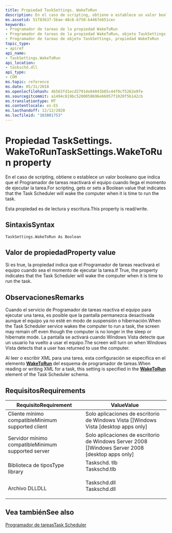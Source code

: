 ```yaml
---
title: Propiedad TaskSettings. WakeToRun
description: En el caso de scripting, obtiene o establece un valor booleano que indica que el Programador de tareas reactivará el equipo cuando llega el momento de ejecutar la tarea.
ms.assetid: 51f83637-5bae-48c6-b750-b4467e651cec
keywords:
- Programador de tareas de la propiedad WakeToRun
- Programador de tareas de la propiedad WakeToRun, objeto TaskSettings
- Programador de tareas de objeto TaskSettings, propiedad WakeToRun
topic_type:
- apiref
api_name:
- TaskSettings.WakeToRun
api_location:
- taskschd.dll
api_type:
- COM
ms.topic: reference
ms.date: 05/31/2018
ms.openlocfilehash: 4b563fd1ecd27914e84043b85c44f0cf5262e9fe
ms.sourcegitcommit: a1494c819bc5200050696e66057f1020f5b142cb
ms.translationtype: MT
ms.contentlocale: es-ES
ms.lasthandoff: 12/12/2020
ms.locfileid: "103801753"
---
```

# <a name="tasksettingswaketorun-property"></a><span data-ttu-id="7e7ea-106">Propiedad TaskSettings. WakeToRun</span><span class="sxs-lookup"><span data-stu-id="7e7ea-106">TaskSettings.WakeToRun property</span></span>

<span data-ttu-id="7e7ea-107">En el caso de scripting, obtiene o establece un valor booleano que indica que el Programador de tareas reactivará el equipo cuando llega el momento de ejecutar la tarea.</span><span class="sxs-lookup"><span data-stu-id="7e7ea-107">For scripting, gets or sets a Boolean value that indicates that the Task Scheduler will wake the computer when it is time to run the task.</span></span>

<span data-ttu-id="7e7ea-108">Esta propiedad es de lectura y escritura.</span><span class="sxs-lookup"><span data-stu-id="7e7ea-108">This property is read/write.</span></span>

## <a name="syntax"></a><span data-ttu-id="7e7ea-109">Sintaxis</span><span class="sxs-lookup"><span data-stu-id="7e7ea-109">Syntax</span></span>


```VB
TaskSettings.WakeToRun As Boolean
```



## <a name="property-value"></a><span data-ttu-id="7e7ea-110">Valor de propiedad</span><span class="sxs-lookup"><span data-stu-id="7e7ea-110">Property value</span></span>

<span data-ttu-id="7e7ea-111">Si es true, la propiedad indica que el Programador de tareas reactivará el equipo cuando sea el momento de ejecutar la tarea.</span><span class="sxs-lookup"><span data-stu-id="7e7ea-111">If True, the property indicates that the Task Scheduler will wake the computer when it is time to run the task.</span></span>

## <a name="remarks"></a><span data-ttu-id="7e7ea-112">Observaciones</span><span class="sxs-lookup"><span data-stu-id="7e7ea-112">Remarks</span></span>

<span data-ttu-id="7e7ea-113">Cuando el servicio de Programador de tareas reactiva el equipo para ejecutar una tarea, es posible que la pantalla permanezca desactivada aunque el equipo ya no esté en modo de suspensión o hibernación.</span><span class="sxs-lookup"><span data-stu-id="7e7ea-113">When the Task Scheduler service wakes the computer to run a task, the screen may remain off even though the computer is no longer in the sleep or hibernate mode.</span></span> <span data-ttu-id="7e7ea-114">La pantalla se activará cuando Windows Vista detecte que un usuario ha vuelto a usar el equipo.</span><span class="sxs-lookup"><span data-stu-id="7e7ea-114">The screen will turn on when Windows Vista detects that a user has returned to use the computer.</span></span>

<span data-ttu-id="7e7ea-115">Al leer o escribir XML para una tarea, esta configuración se especifica en el elemento [**WakeToRun**](taskschedulerschema-waketorun-settingstype-element.md) del esquema de programador de tareas.</span><span class="sxs-lookup"><span data-stu-id="7e7ea-115">When reading or writing XML for a task, this setting is specified in the [**WakeToRun**](taskschedulerschema-waketorun-settingstype-element.md) element of the Task Scheduler schema.</span></span>

## <a name="requirements"></a><span data-ttu-id="7e7ea-116">Requisitos</span><span class="sxs-lookup"><span data-stu-id="7e7ea-116">Requirements</span></span>



| <span data-ttu-id="7e7ea-117">Requisito</span><span class="sxs-lookup"><span data-stu-id="7e7ea-117">Requirement</span></span> | <span data-ttu-id="7e7ea-118">Value</span><span class="sxs-lookup"><span data-stu-id="7e7ea-118">Value</span></span> |
|-------------------------------------|-----------------------------------------------------------------------------------------|
| <span data-ttu-id="7e7ea-119">Cliente mínimo compatible</span><span class="sxs-lookup"><span data-stu-id="7e7ea-119">Minimum supported client</span></span><br/> | <span data-ttu-id="7e7ea-120">Solo aplicaciones de escritorio de Windows Vista \[\]</span><span class="sxs-lookup"><span data-stu-id="7e7ea-120">Windows Vista \[desktop apps only\]</span></span><br/>                                          |
| <span data-ttu-id="7e7ea-121">Servidor mínimo compatible</span><span class="sxs-lookup"><span data-stu-id="7e7ea-121">Minimum supported server</span></span><br/> | <span data-ttu-id="7e7ea-122">Solo aplicaciones de escritorio de Windows Server 2008 \[\]</span><span class="sxs-lookup"><span data-stu-id="7e7ea-122">Windows Server 2008 \[desktop apps only\]</span></span><br/>                                    |
| <span data-ttu-id="7e7ea-123">Biblioteca de tipos</span><span class="sxs-lookup"><span data-stu-id="7e7ea-123">Type library</span></span><br/>             | <dl> <span data-ttu-id="7e7ea-124"><dt>Taskschd. tlb</dt></span><span class="sxs-lookup"><span data-stu-id="7e7ea-124"><dt>Taskschd.tlb</dt></span></span> </dl> |
| <span data-ttu-id="7e7ea-125">Archivo DLL</span><span class="sxs-lookup"><span data-stu-id="7e7ea-125">DLL</span></span><br/>                      | <dl> <span data-ttu-id="7e7ea-126"><dt>Taskschd.dll</dt></span><span class="sxs-lookup"><span data-stu-id="7e7ea-126"><dt>Taskschd.dll</dt></span></span> </dl> |



## <a name="see-also"></a><span data-ttu-id="7e7ea-127">Vea también</span><span class="sxs-lookup"><span data-stu-id="7e7ea-127">See also</span></span>

<dl> <dt>

[<span data-ttu-id="7e7ea-128">Programador de tareas</span><span class="sxs-lookup"><span data-stu-id="7e7ea-128">Task Scheduler</span></span>](task-scheduler-start-page.md)
</dt> </dl>

 

 





